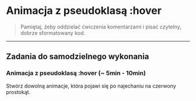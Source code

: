 # Animacja z pseudoklasą :hover

> Pamiętaj, żeby oddzielać ćwiczenia komentarzami i pisać czytelny, dobrze sformatowany kod.

-------------------------------------------------------------------------------

## Zadania do samodzielnego wykonania

### Animacja z pseudoklasą :hover  (~ 5min - 10min)

Stwórz dowolną animacje, która pojawi się po najechaniu na czerwony prostokąt. 
